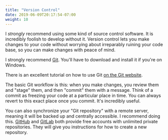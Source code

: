 ```yaml
---
title: "Version Control"
date: 2019-06-09T20:17:54-07:00
weight: 10
---
```


I _strongly_ recommend using some kind of source control software. It is incredibly foolish to develop without it. Version control lets you make changes to your code without worrying about irreparably ruining your code base, so you can make changes with peace of mind.

I strongly recommend [Git](https://git-scm.com/). You'll have to download and install it if you're on Windows.

There is an excellent tutorial on how to use Git [on the Git website](https://git-scm.com/book/en/v2/Getting-Started-About-Version-Control).

The basic Git workflow is this: when you make changes, you review them and "stage" them, and then "commit" them with a message. Think of a commit as freezing your code at a particular place in time. You can always revert to this exact place once you commit. It's incredibly useful.

You can also synchronize your "Git repository" with a remote server, meaning it will be backed up and centrally accessible. I recommend doing this. [GitHub](https://github.com) and [GitLab](https://gitlab.com) both provide free accounts with unlimited private repositories. They will give you instructions for how to create a new repository.
